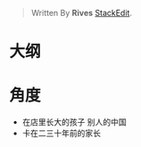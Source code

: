 


> Written By **Rives** [StackEdit](https://stackedit.io/).
# 大纲

# 角度
- 在店里长大的孩子
别人的中国
- 卡在二三十年前的家长

<!--stackedit_data:
eyJoaXN0b3J5IjpbMzcxMDYyMzExXX0=
-->